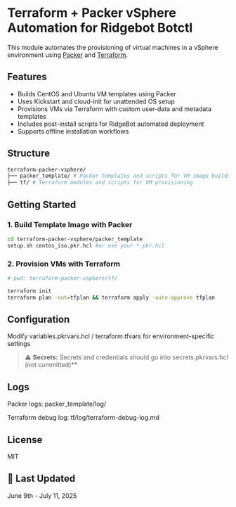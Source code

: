 # Terraform + Packer vSphere Automation for Ridgebot Botctl
This module automates the provisioning of virtual machines in a vSphere environment using [Packer](https://www.packer.io/) and [Terraform](https://www.terraform.io/).

## Features

- Builds CentOS and Ubuntu VM templates using Packer
- Uses Kickstart and cloud-init for unattended OS setup
- Provisions VMs via Terraform with custom user-data and metadata templates
- Includes post-install scripts for RidgeBot automated deployment
- Supports offline installation workflows

## Structure

```bash
terraform-packer-vsphere/
├── packer_template/ # Packer templates and scripts for VM image building
├── tf/ # Terraform modules and scripts for VM provisioning
```

## Getting Started

### 1. Build Template Image with Packer

```bash
cd terraform-packer-vsphere/packer_template  
setup.sh centos_iso.pkr.hcl #or use your *.pkr.hcl
```

### 2. Provision VMs with Terraform
```bash
# pwd: terraform-packer-vsphere/tf/

terraform init
terraform plan -out=tfplan && terraform apply -auto-approve tfplan
```

## Configuration
Modify variables.pkrvars.hcl / terraform.tfvars for environment-specific settings

> ⚠️ **Secrets:** Secrets and credentials should go into secrets.pkrvars.hcl (not committed)**

## Logs
Packer logs: packer_template/log/

Terraform debug log: tf/log/terraform-debug-log.md

## License
MIT

<!-- Add more contributors as needed -->

## 📅 Last Updated

June 9th - July 11, 2025